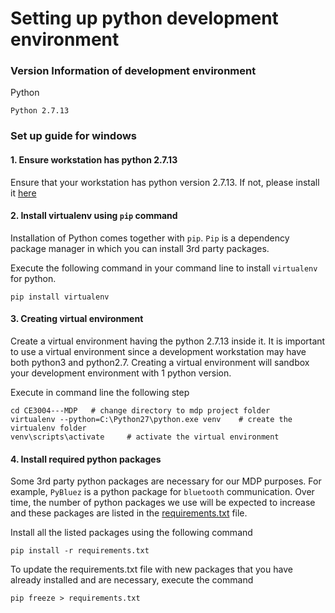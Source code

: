 # Setting up python development environment


### Version Information of development environment

Python

	Python 2.7.13


### Set up guide for windows

#### 1. Ensure workstation has python 2.7.13

Ensure that your workstation has python version 2.7.13. If not, please install it [here](https://www.python.org/downloads/release/python-2713/)


#### 2. Install virtualenv using `pip` command

Installation of Python comes together with `pip`. `Pip` is a dependency package manager in which you can install 3rd party packages.

Execute the following command in your command line to install `virtualenv` for python.
```
pip install virtualenv
```

#### 3. Creating virtual environment

Create a virtual environment having the python 2.7.13 inside it. It is important to use a virtual environment since a development workstation may have both python3 and python2.7. Creating a virtual environment will sandbox your development environment with 1 python version.

Execute in command line the following step
```
cd CE3004---MDP   # change directory to mdp project folder
virtualenv --python=C:\Python27\python.exe venv    # create the virtualenv folder
venv\scripts\activate     # activate the virtual environment
```

#### 4. Install required python packages

Some 3rd party python packages are necessary for our MDP purposes. For example, `PyBluez` is a python package for `bluetooth` communication. Over time, the number of python packages we use will be expected to increase and these packages are listed in the [requirements.txt](../requirements.txt) file.

Install all the listed packages using the following command
```
pip install -r requirements.txt
```

To update the requirements.txt file with new packages that you have already installed and are necessary, execute the command
```
pip freeze > requirements.txt
```
